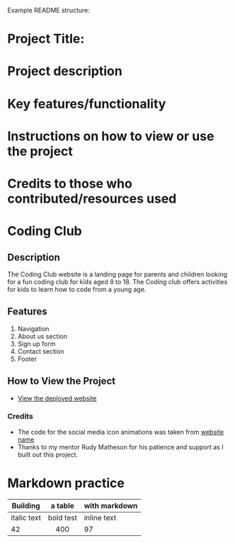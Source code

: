 Example README structure:
# Project Title:
# Project description
# Key features/functionality
# Instructions on how to view or use the project
# Credits to those who contributed/resources used

# Coding Club

## Description
The Coding Club website is a landing page for parents and children looking for a fun coding club for kids aged 8 to 18. The Coding club offers activities for kids to learn how to code from a young age.

## Features
1. Navigation
2. About us section
3. Sign up form
4. Contact section
5. Footer

## How to View the Project
- [View the deployed website](https://username.github.io/codingclub/)

### Credits
- The code for the social media icon animations was taken from [website name](https://username2.github.io/projectname/)
- Thanks to my mentor Rudy Matheson for his patience and support as I built out this project.

# Markdown practice
|Building      |a table         |with markdown
|-----------   |:------------:  |:--------------
|italic text   |bold test       |inline text
|42            |400             |97



